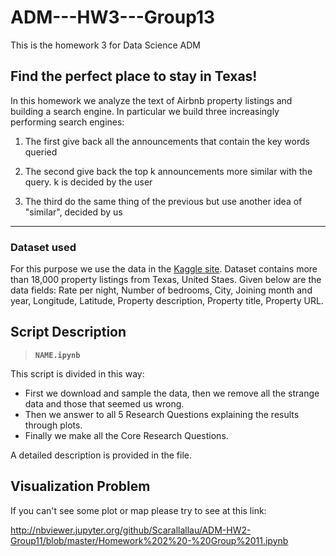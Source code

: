 # ADM---HW3---Group13
This is the homework 3 for Data Science ADM

## Find the perfect place to stay in Texas!

In this homework we analyze the text of Airbnb property listings and building a search engine. In particular we build three increasingly performing search engines:

1) The first give back all the announcements that contain the key words queried

2) The second give back the top k announcements more similar with the query. k is decided by the user

3) The third do the same thing of the previous but use another idea of "similar", decided by us

********

### Dataset used

For this purpose we use the data in the [Kaggle site](https://www.kaggle.com/PromptCloudHQ/airbnb-property-data-from-texas). 
Dataset contains more than 18,000 property listings from Texas, United Staes. Given below are the data fields:
Rate per night, Number of bedrooms, City, Joining month and year, Longitude, Latitude, Property description, Property title, Property URL.

## Script Description

> __`NAME.ipynb`__ 

This script is divided in this way:
- First we download and sample the data, then we remove all the strange data and those that seemed us wrong.
- Then we answer to all 5 Research Questions explaining the results through plots.
- Finally we make all the Core Research Questions.

A detailed description is provided in the file. 

## Visualization Problem

If you can't see some plot or map please try to see at this link: 

http://nbviewer.jupyter.org/github/Scarallallau/ADM-HW2-Group11/blob/master/Homework%202%20-%20Group%2011.ipynb
